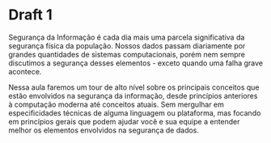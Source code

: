 # Draft 1

Segurança da Informação é cada dia mais uma parcela significativa da
segurança física da população. Nossos dados passam diariamente por
grandes quantidades de sistemas computacionais, porém nem sempre
discutimos a segurança desses elementos - exceto quando uma
falha grave acontece.

Nessa aula faremos um tour de alto nível sobre os principais conceitos
que estão envolvidos na segurança da informação, desde princípios
anteriores à computação moderna até conceitos atuais. Sem mergulhar
em especificidades técnicas de alguma linguagem ou plataforma, mas
focando em princípios gerais que podem ajudar você e sua equipe
a entender melhor os elementos envolvidos na segurança de dados.